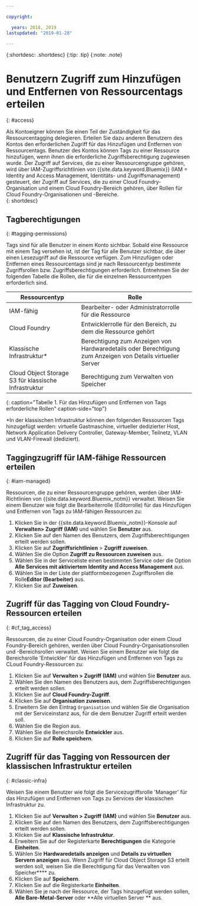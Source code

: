 ```yaml
---

copyright:

  years: 2018, 2019
lastupdated: "2019-01-28"

---
```


{:shortdesc: .shortdesc}
{:tip: .tip}
{:note: .note}


# Benutzern Zugriff zum Hinzufügen und Entfernen von Ressourcentags erteilen	
{: #access}	
	
Als Kontoeigner können Sie einen Teil der Zuständigkeit für das Ressourcentagging delegieren. Erteilen Sie dazu anderen Benutzern des Kontos den erforderlichen Zugriff für das Hinzufügen und Entfernen von Ressourcentags. Benutzer des Kontos können Tags zu einer Ressource hinzufügen, wenn ihnen die erforderliche Zugriffsberechtigung zugewiesen wurde. Der Zugriff auf Services, die zu einer Ressourcengruppe gehören, wird über IAM-Zugriffsrichtlinien von {{site.data.keyword.Bluemix}} (IAM = Identity and Access Management, Identitäts- und Zugriffsmanagement) gesteuert, der Zugriff auf Services, die zu einer Cloud Foundry-Organisation und einem Cloud Foundry-Bereich gehören, über Rollen für Cloud Foundry-Organisationen und -Bereiche.	
{: shortdesc}

## Tagberechtigungen
{: #tagging-permissions}

Tags sind für alle Benutzer in einem Konto sichtbar. Sobald eine Ressource mit einem Tag versehen ist, ist der Tag für alle Benutzer sichtbar, die über einen Lesezugriff auf die Ressource verfügen. Zum Hinzufügen oder Entfernen eines Ressourcentags sind je nach Ressourcentyp bestimmte Zugriffsrollen bzw. Zugriffsberechtigungen erforderlich. Entnehmen Sie der folgenden Tabelle die Rollen, die für die einzelnen Ressourcentypen erforderlich sind. 


| Ressourcentyp | Rolle |
|--------|---------------|
| IAM-fähig | Bearbeiter- oder Administratorrolle für die Ressource | 
| Cloud Foundry | Entwicklerrolle für den Bereich, zu dem die Ressource gehört  | 
| Klassische Infrastruktur*| Berechtigung zum Anzeigen von Hardwaredetails oder Berechtigung zum Anzeigen von Details virtueller Server |
| Cloud Object Storage S3 für klassische Infrastruktur | Berechtigung zum Verwalten von Speicher |
{: caption="Tabelle 1. Für das Hinzufügen und Entfernen von Tags erforderliche Rollen" caption-side="top"}

*In der klassischen Infrastruktur können den folgenden Ressourcen Tags hinzugefügt werden: virtuelle Gastmaschine, virtueller dedizierter Host, Network Application Delivery Controller, Gateway-Member, Teilnetz, VLAN und VLAN-Firewall (dediziert).


## Taggingzugriff für IAM-fähige Ressourcen erteilen
{: #iam-managed}

Ressourcen, die zu einer Ressourcengruppe gehören, werden über IAM-Richtlinien von {{site.data.keyword.Bluemix_notm}} verwaltet. Weisen Sie einem Benutzer wie folgt die Bearbeiterrolle (Editorrolle) für das Hinzufügen und Entfernen von Tags zu IAM-fähigen Ressourcen zu:

  1. Klicken Sie in der {{site.data.keyword.Bluemix_notm}}-Konsole auf **Verwalten> Zugriff (IAM)** und wählen Sie **Benutzer** aus.
  2. Klicken Sie auf den Namen des Benutzers, dem Zugriffsberechtigungen erteilt werden sollen. 
  3. Klicken Sie auf **Zugriffsrichtlinien** > **Zugriff zuweisen**.
  4. Wählen Sie die Option **Zugriff zu Ressourcen zuweisen** aus.
  5. Wählen Sie in der Serviceliste einen bestimmten Service oder die Option **Alle Services mit aktiviertem Identity and Access Management** aus.
  6. Wählen Sie in der Liste der plattformbezogenen Zugriffsrollen die Rolle**Editor (Bearbeiter)** aus. 
  7. Klicken Sie auf **Zuweisen**.

## Zugriff für das Tagging von Cloud Foundry-Ressourcen erteilen
{: #cf_tag_access}

Ressourcen, die zu einer Cloud Foundry-Organisation oder einem Cloud Foundry-Bereich gehören, werden über Cloud Foundry-Organisationsrollen und -Bereichsrollen verwaltet. Weisen Sie einem Benutzer wie folgt die Bereichsrolle 'Entwickler' für das Hinzufügen und Entfernen von Tags zu CLoud Foundry-Ressourcen zu:

 1. Klicken Sie auf **Verwalten > Zugriff (IAM)** und wählen Sie **Benutzer** aus.
2. Wählen Sie den Namen des Benutzers aus, dem Zugriffsberechtigungen erteilt werden sollen.
3. Klicken Sie auf **Cloud Foundry-Zugriff**. 
4. Klicken Sie auf **Organisation zuweisen**.
5. Erweitern Sie den Eintrag `Organisation` und wählen Sie die Organisation mit der Serviceinstanz aus, für die dem Benutzer Zugriff erteilt werden soll. 
6. Wählen Sie die Region aus. 
7. Wählen Sie die Bereichsrolle **Entwickler** aus.
8. Klicken Sie auf **Rolle speichern**.

## Zugriff für das Tagging von Ressourcen der klassischen Infrastruktur erteilen
{: #classic-infra}

Weisen Sie einem Benutzer wie folgt die Servicezugriffsrolle 'Manager' für das Hinzufügen und Entfernen von Tags zu Services der klassischen Infrastruktur zu.

  1. Klicken Sie auf **Verwalten > Zugriff (IAM)** und wählen Sie **Benutzer** aus.
  2. Klicken Sie auf den Namen des Benutzers, dem Zugriffsberechtigungen erteilt werden sollen.
  3. Klicken Sie auf **Klassische Infrastruktur**.
  4. Erweitern Sie auf der Registerkarte **Berechtigungen** die Kategorie **Einheiten**.
  5. Wählen Sie **Hardwaredetails anzeigen** und **Details zu virtuellen Servern anzeigen** aus. Wenn Zugriff für Cloud Object Storage S3 erteilt werden soll, weisen Sie die Berechtigung für das Verwalten von Speicher**** zu.
  6. Klicken Sie auf **Speichern**.
  7. Klicken Sie auf die Registerkarte **Einheiten**.
  8. Wählen Sie je nach der Ressource, der Tags hinzugefügt werden sollen, **Alle Bare-Metal-Server** oder **Alle virtuellen Server ** aus.

